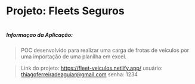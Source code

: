# Projeto: Fleets Seguros

#

#

##### Informaçao da Aplicação:

> POC desenvolvido para realizar uma carga de frotas de veículos
> por uma importação de uma planilha em excel.

> Link do projeto: https://fleet-veiculos.netlify.app/
> usuário: thiagoferreiradeaguiar@gmail.com
> senha: 1234
